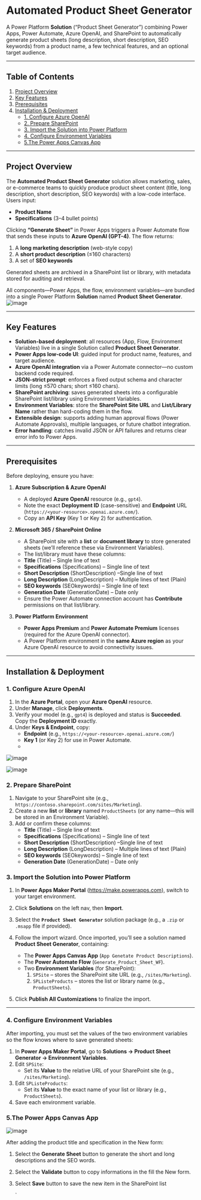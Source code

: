 # Automated Product Sheet Generator

A Power Platform **Solution** (“Product Sheet Generator”) combining Power Apps, Power Automate, Azure OpenAI, and SharePoint to automatically generate product sheets (long description, short description, SEO keywords) from a product name, a few technical features, and an optional target audience.

---

## Table of Contents

1. [Project Overview](#project-overview)  
2. [Key Features](#key-features)  
3. [Prerequisites](#prerequisites)  
4. [Installation & Deployment](#installation--deployment)  
   - [1. Configure Azure OpenAI](#1-configure-azure-openai)  
   - [2. Prepare SharePoint](#2-prepare-sharepoint)  
   - [3. Import the Solution into Power Platform](#3-import-the-solution-into-power-platform)  
   - [4. Configure Environment Variables](#4-configure-environment-variables)  
   - [5.The Power Apps Canvas App](#5-deploy-the-power-apps-canvas-app)  
---

## Project Overview

The **Automated Product Sheet Generator** solution allows marketing, sales, or e-commerce teams to quickly produce product sheet content (title, long description, short description, SEO keywords) with a low-code interface. Users input:

- **Product Name**  
- **Specifications** (3–4 bullet points)  
 

Clicking **“Generate Sheet”** in Power Apps triggers a Power Automate flow that sends these inputs to **Azure OpenAI (GPT-4)**. The flow returns:

1. A **long marketing description** (web-style copy)  
2. A **short product description** (≤160 characters)  
3. A set of **SEO keywords**  

Generated sheets are archived in a SharePoint list or library, with metadata stored for auditing and retrieval.

All components—Power Apps, the flow, environment variables—are bundled into a single Power Platform **Solution** named **Product Sheet Generator**.
![image](https://github.com/user-attachments/assets/3f44f6d6-573e-464f-986d-8ff964b6c183)


---

## Key Features

- **Solution-based deployment**: all resources (App, Flow, Environment Variables) live in a single Solution called **Product Sheet Generator**.  
- **Power Apps low-code UI**: guided input for product name, features, and target audience.  
- **Azure OpenAI integration** via a Power Automate connector—no custom backend code required.  
- **JSON-strict prompt**: enforces a fixed output schema and character limits (long ≤570 chars; short ≤160 chars).  
- **SharePoint archiving**: saves generated sheets into a configurable SharePoint list/library using Environment Variables.  
- **Environment Variables**: store the **SharePoint Site URL** and **List/Library Name** rather than hard-coding them in the flow.  
- **Extensible design**: supports adding human approval flows (Power Automate Approvals), multiple languages, or future chatbot integration.  
- **Error handling**: catches invalid JSON or API failures and returns clear error info to Power Apps.

---

## Prerequisites

Before deploying, ensure you have:

1. **Azure Subscription & Azure OpenAI**  
   - A deployed **Azure OpenAI** resource (e.g., `gpt4`).  
   - Note the exact **Deployment ID** (case-sensitive) and **Endpoint** URL (`https://<your-resource>.openai.azure.com/`).  
   - Copy an **API Key** (Key 1 or Key 2) for authentication.

2. **Microsoft 365 / SharePoint Online**  
   - A SharePoint site with a **list** or **document library** to store generated sheets (we’ll reference these via Environment Variables).  
   - The list/library must have these columns:  
   - **Title** (Title) – Single line of text  
   - **Specifications** (Specifications) – Single line of text    
   - **Short Description** (ShortDescription) –Single line of text    
   - **Long Description** (LongDescription) – Multiple lines of text (Plain)  
   - **SEO keywords**  (SEOkeywords) – Single line of text  
   - **Generation Date** (GenerationDate) – Date only  
   - Ensure the Power Automate connection account has **Contribute** permissions on that list/library.

3. **Power Platform Environment**  
   - **Power Apps Premium** and **Power Automate Premium** licenses (required for the Azure OpenAI connector).  
   - A Power Platform environment in the **same Azure region** as your Azure OpenAI resource to avoid connectivity issues.

---

## Installation & Deployment

### 1. Configure Azure OpenAI

1. In the **Azure Portal**, open your **Azure OpenAI** resource.  
2. Under **Manage**, click **Deployments**.  
3. Verify your model (e.g., `gpt4`) is deployed and status is **Succeeded**. Copy the **Deployment ID** exactly.  
4. Under **Keys & Endpoint**, copy:  
   - **Endpoint** (e.g., `https://<your-resource>.openai.azure.com/`)  
   - **Key 1** (or Key 2) for use in Power Automate.
   - 
![image](https://github.com/user-attachments/assets/32c09738-977b-4f34-a1f6-f6ff27816c49)

![image](https://github.com/user-attachments/assets/41768b2e-c310-4540-aaf1-a2be9643a451)


### 2. Prepare SharePoint

1. Navigate to your SharePoint site (e.g., `https://contoso.sharepoint.com/sites/Marketing`).  
2. Create a new **list** or **library** named `ProductSheets` (or any name—this will be stored in an Environment Variable).  
3. Add or confirm these columns:  
   - **Title** (Title) – Single line of text  
   - **Specifications** (Specifications) – Single line of text    
   - **Short Description** (ShortDescription) –Single line of text    
   - **Long Description** (LongDescription) – Multiple lines of text (Plain)  
   - **SEO keywords**  (SEOkeywords) – Single line of text  
   - **Generation Date** (GenerationDate) – Date only  



### 3. Import the Solution into Power Platform

1. In **Power Apps Maker Portal** (https://make.powerapps.com), switch to your target environment.  
2. Click **Solutions** on the left nav, then **Import**.  
3. Select the **`Product Sheet Generator`** solution package (e.g., a `.zip` or `.msapp` file if provided).  
4. Follow the import wizard. Once imported, you’ll see a solution named **Product Sheet Generator**, containing:  
   - The **Power Apps Canvas App** (`App Genetate Product Descriptions`).  
   - The **Power Automate Flow** (`Generate_Product_Sheet_WF`).  
   - Two **Environment Variables** (for SharePoint):  
     1. `SPSite` – stores the SharePoint site URL (e.g., `/sites/Marketing`).  
     2. `SPListeProducts` – stores the list or library name (e.g., `ProductSheets`).  

5. Click **Publish All Customizations** to finalize the import.

---

### 4. Configure Environment Variables

After importing, you must set the values of the two environment variables so the flow knows where to save generated sheets:

1. In **Power Apps Maker Portal**, go to **Solutions → Product Sheet Generator → Environment Variables**.  
2. Edit `SPSite`:  
   - Set its **Value** to the relative URL of your SharePoint site (e.g., `/sites/Marketing`).  
3. Edit `SPListeProducts`:  
   - Set its **Value** to the exact name of your list or library (e.g., `ProductSheets`).  
4. Save each environment variable.


### 5.The Power Apps Canvas App
![image](https://github.com/user-attachments/assets/3a7a1a7f-54e9-4240-9aeb-77c529706676)


After adding the product title and specification in the New form: 
1. Select the **Generate Sheet** button to generate the short and long descriptions and the SEO words.  
2. Select the **Validate** button to copy informations in the fill the New form.
3. Select **Save** button to save the new item in the SharePoint list

   `
